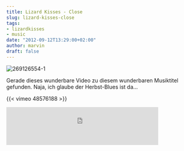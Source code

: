 ```yaml
---
title: Lizard Kisses - Close
slug: lizard-kisses-close
tags:
- lizardkisses
- music
date: "2012-09-12T13:29:00+02:00"
author: marvin
draft: false
---
```

![269126554-1](/images/269126554-1.jpg)

Gerade dieses wunderbare Video zu diesem wunderbaren Musiktitel
gefunden. Naja, ich glaube der Herbst-Blues ist da...

{{< vimeo 48576188 >}}

<iframe width="400" height="100" style="position: relative; display: block; width: 400px; height: 100px;" src="https://bandcamp.com/EmbeddedPlayer/v=2/track=1681515404/size=venti/bgcol=FFFFFF/linkcol=4285BB/" allowtransparency="true" frameborder="0">[Close
by Lizard Kisses](http://lizardkisses.bandcamp.com/track/close)</iframe>